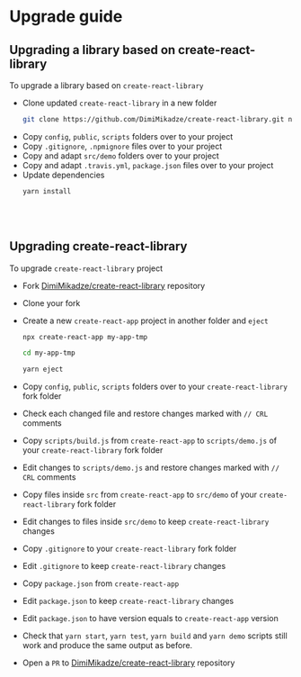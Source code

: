 # Upgrade guide

## Upgrading a library based on create-react-library

To upgrade a library based on `create-react-library`
- Clone updated `create-react-library` in a new folder
  ```sh
  git clone https://github.com/DimiMikadze/create-react-library.git new-create-react-library
  ```
- Copy `config`, `public`, `scripts` folders over to your project
- Copy `.gitignore`, `.npmignore` files over to your project
- Copy and adapt `src/demo` folders over to your project
- Copy and adapt `.travis.yml`, `package.json` files over to your project
- Update dependencies
  ```sh
  yarn install
  ```

<br/>
<br/>

## Upgrading create-react-library

To upgrade `create-react-library` project
- Fork [DimiMikadze/create-react-library](https://github.com/DimiMikadze/create-react-library.git) repository
- Clone your fork
- Create a new `create-react-app` project in another folder and `eject`
  ```sh
  npx create-react-app my-app-tmp

  cd my-app-tmp

  yarn eject
  ```

- Copy `config`, `public`, `scripts` folders over to your `create-react-library` fork folder
- Check each changed file and restore changes marked with `// CRL` comments

- Copy `scripts/build.js` from `create-react-app` to `scripts/demo.js` of your `create-react-library` fork folder
- Edit changes to `scripts/demo.js` and restore changes marked with `// CRL` comments

- Copy files inside `src` from `create-react-app` to `src/demo` of your `create-react-library` fork folder
- Edit changes to files inside `src/demo` to keep `create-react-library` changes

- Copy `.gitignore` to your `create-react-library` fork folder
- Edit `.gitignore` to keep `create-react-library` changes

- Copy `package.json` from `create-react-app`
- Edit `package.json` to keep `create-react-library` changes
- Edit `package.json` to have version equals to `create-react-app` version

- Check that `yarn start`, `yarn test`, `yarn build` and `yarn demo` scripts still work and produce the same output as before.

- Open a `PR` to [DimiMikadze/create-react-library](https://github.com/DimiMikadze/create-react-library.git) repository